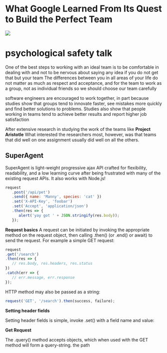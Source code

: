 # What Google Learned From Its Quest to Build the Perfect Team

![](https://static01.nyt.com/images/2016/02/28/magazine/28mag-teams1/28mag-teams1-superJumbo.jpg?quality=90&auto=webp)

# psychological safety talk

One of the best steps to working with an ideal team is to be comfortable in dealing with and not to be nervous about saying any idea if you do not get that but your team
The differences between you in all areas of your life do not matter as much as respect and acceptance, and for the team to work as a group, not as individual friends so we should choose our team carefully 

software engineers are encouraged to work together, in part because studies show that groups tend to innovate faster, see mistakes more quickly and find better solutions to problems. Studies also show that people working in teams tend to achieve better results and report higher job satisfaction


 After extensive research in studying the work of the teams like **Project Aristotle** What interested the researchers most, however, was that teams that did well on one assignment usually did well on all the others. 


 ## SuperAgent
 SuperAgent is light-weight progressive ajax API crafted for flexibility, readability, and a low learning curve after being frustrated with many of the existing request APIs. It also works with Node.js!

```js
request
   .post('/api/pet')
   .send({ name: 'Manny', species: 'cat' })
   .set('X-API-Key', 'foobar')
   .set('Accept', 'application/json')
   .then(res => {
      alert('yay got ' + JSON.stringify(res.body));
   });
   ```

   **Request basics**
   A request can be initiated by invoking the appropriate method on the request object, then calling .then() (or .end() or await) to send the request. For example a simple GET request:

   ```js
   request
   .get('/search')
   .then(res => {
      // res.body, res.headers, res.status
   })
   .catch(err => {
      // err.message, err.response
   });

   ```
   HTTP method may also be passed as a string:
   ``` js
   request('GET', '/search').then(success, failure);

```

**Setting header fields**

   Setting header fields is simple, invoke .set() with a field name and value:

   **Get Request**

   The .query() method accepts objects, which when used with the GET method will form a query-string. the path 




